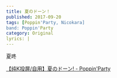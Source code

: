 ```yaml
---
title: 夏のドーン！
published: 2017-09-20
tags: [Poppin'Party, Nicokara]
band: Poppin'Party
category: Original
lyrics: |
---
```

夏咚

<summary>
    <a href="https://www.bilibili.com/video/BV17GPteVELF/">
        【纯K投屏/自用】夏のドーン! - Poppin'Party
    </a>
</summary>
